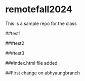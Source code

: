 # remotefall2024

This is a sample repo for the class

##test1

###test2

###test3

###index.html file added

##First change on abhyaungbranch

